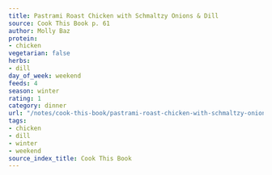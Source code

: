 ```yaml
---
title: Pastrami Roast Chicken with Schmaltzy Onions & Dill
source: Cook This Book p. 61
author: Molly Baz
protein:
- chicken
vegetarian: false
herbs:
- dill
day_of_week: weekend
feeds: 4
season: winter
rating: 1
category: dinner
url: "/notes/cook-this-book/pastrami-roast-chicken-with-schmaltzy-onions-dill.html"
tags:
- chicken
- dill
- winter
- weekend
source_index_title: Cook This Book
---
```



